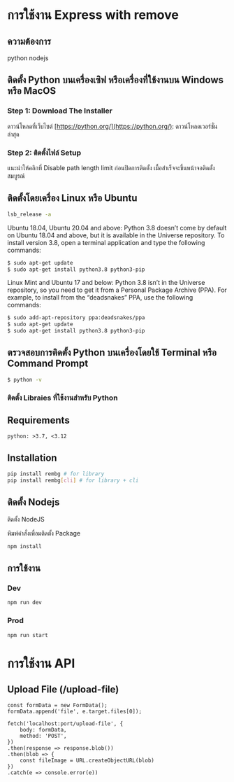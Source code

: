 # การใช้งาน Express with remove 
## ความต้องการ

python
nodejs



## ติดตั้ง Python บนเครื่องเซิฟ หรือเครื่องที่ใช้งานบน Windows หรือ MacOS

### Step 1: Download The Installer

ดาวน์โหลดที่เว็บไซต์ [https://python.org/](https://python.org/):
ดาวน์โหลดเวอร์ชั่นล่าสุด


### Step 2: ติดตั้งไฟล์ Setup
แนะนำให้คลิกที่ Disable path length limit ก่อนปิดการติดตั้ง เมื้อสำเร็จจะขึ้นหน้าจอติดตั้งสมบูรณ์


## ติดตั้งโดยเครื่อง Linux หรือ Ubuntu

```bash
lsb_release -a
```

Ubuntu 18.04, Ubuntu 20.04 and above: Python 3.8 doesn’t come by default on Ubuntu 18.04 and above, but it is available in the Universe repository. To install version 3.8, open a terminal application and type the following commands:

```bash
$ sudo apt-get update
$ sudo apt-get install python3.8 python3-pip
```

Linux Mint and Ubuntu 17 and below: Python 3.8 isn’t in the Universe repository, so you need to get it from a Personal Package Archive (PPA). For example, to install from the “deadsnakes” PPA, use the following commands:

```bash
$ sudo add-apt-repository ppa:deadsnakes/ppa
$ sudo apt-get update
$ sudo apt-get install python3.8 python3-pip
```

## ตรวจสอบการติดตั้ง Python บนเครื่องโดยใช้ Terminal หรือ Command Prompt

```bash
$ python -v
```

### ติดตั้ง Libraies ที่ใช้งานสำหรับ Python

## Requirements

```
python: >3.7, <3.12
```

## Installation

```bash
pip install rembg # for library
pip install rembg[cli] # for library + cli
```

## ติดตั้ง Nodejs
ติดตั้ง NodeJS

พิมพ์คำสั่งเพื่อมติดตั้ง Package 

```bash
npm install
```

## การใช้งาน

### Dev

```bash
npm run dev
```

### Prod

```bash
npm run start
```

# การใช้งาน API

## Upload File (/upload-file)

```
const formData = new FormData();
formData.append('file', e.target.files[0]);

fetch('localhost:port/upload-file', {
    body: formData,
    method: 'POST',
})  
.then(response => response.blob())
.then(blob => {
    const fileImage = URL.createObjectURL(blob)
})
.catch(e => console.error(e))
```
